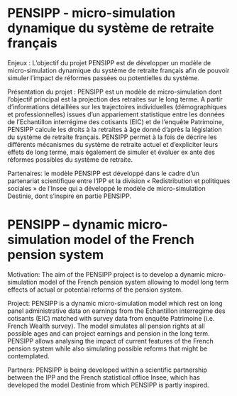 PENSIPP - micro-simulation dynamique du système de retraite français
=======

Enjeux : L’objectif du projet PENSIPP est de développer un modèle de micro-simulation dynamique du système de retraite français afin de pouvoir simuler l’impact de réformes passées ou potentielles du système.

Présentation du projet : PENSIPP est un modèle de micro-simulation dont l’objectif principal est la projection des retraites sur le long terme. A partir d’informations détaillées sur les trajectoires individuelles (démographiques et professionnelles) issues d’un appariement statistique entre les données de l’Echantillon interrégime des cotisants (EIC) et de l’enquête Patrimoine, PENSIPP calcule les droits à la retraites à âge donné d’après la législation du système de retraite français. PENSIPP permet à la fois de décrire les différents mécanismes du système de retraite actuel et d’expliciter leurs effets de long terme, mais également de simuler et évaluer ex ante des réformes possibles du système de retraite.

Partenaires: le modèle PENSIPP est développé dans le cadre d’un partenariat scientifique entre l’IPP et la division « Redistribution et politiques sociales » de l’Insee qui a développé le modèle de micro-simulation Destinie, dont s’inspire en partie PENSIPP.

PENSIPP – dynamic micro-simulation model of the French pension system
=======

Motivation: The aim of the PENSIPP project is to develop a dynamic micro-simulation model of the French pension system allowing to model long term effects of actual or potential reforms of the pension system.

Project: PENSIPP is a dynamic micro-simulation model which rest on long panel administrative data on earnings from the Echantillon interregime des cotisants (EIC) matched with survey data from enquête Patrimoine (i.e. French Wealth survey). The model simulates all pension rights at all possible ages and can project earnings and pension in the long term. PENSIPP allows analysing the impact of current features of the French pension system while also simulating possible reforms that might be contemplated.

Partners: PENSIPP is being developed within a scientific partnership between the IPP and the French statistical office Insee, which has developed the model Destinie from which PENSIPP is partly inspired.
